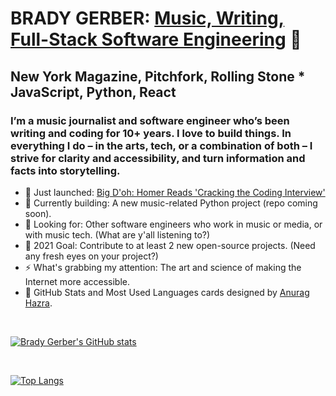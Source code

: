 
# BRADY GERBER: [Music, Writing, Full-Stack Software Engineering](https://bradygerber.com/) 👋

## New York Magazine, Pitchfork, Rolling Stone * JavaScript, Python, React

### I’m a music journalist and software engineer who’s been writing and coding for 10+ years. I love to build things. In everything I do – in the arts, tech, or a combination of both – I strive for clarity and accessibility, and turn information and facts into storytelling.

- 🔭 Just launched: [Big D'oh: Homer Reads 'Cracking the Coding Interview'](https://github.com/bg-write/big-doh)
- 🌱 Currently building: A new music-related Python project (repo coming soon).
- 👯 Looking for: Other software engineers who work in music or media, or with music tech. (What are y'all listening to?)
- 🥅 2021 Goal: Contribute to at least 2 new open-source projects. (Need any fresh eyes on your project?)
- ⚡ What's grabbing my attention: The art and science of making the Internet more accessible.
- 💬 GitHub Stats and Most Used Languages cards designed by [Anurag Hazra](https://github.com/anuraghazra/github-readme-stats).

<br/>

[![Brady Gerber's GitHub stats](https://github-readme-stats.vercel.app/api?username=bg-write&show_icons=true&theme=dark)](https://github.com/anuraghazra/github-readme-stats)

<br/>

[![Top Langs](https://github-readme-stats.vercel.app/api/top-langs/?username=bg-write&layout=compact&theme=dark)](https://github.com/anuraghazra/github-readme-stats)
